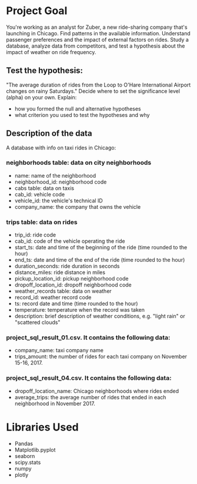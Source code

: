 # Project Goal
You're working as an analyst for Zuber, a new ride-sharing company that's launching in Chicago. Find patterns in the available information. Understand passenger preferences and the impact of external factors on rides. Study a database, analyze data from competitors, and test a hypothesis about the impact of weather on ride frequency.

## Test the hypothesis:
"The average duration of rides from the Loop to O'Hare International Airport changes on rainy Saturdays." Decide where to set the significance level (alpha) on your own. Explain:
* how you formed the null and alternative hypotheses
* what criterion you used to test the hypotheses and why

## Description of the data
A database with info on taxi rides in Chicago:
### neighborhoods table: data on city neighborhoods
* name: name of the neighborhood
* neighborhood_id: neighborhood code
* cabs table: data on taxis
* cab_id: vehicle code
* vehicle_id: the vehicle's technical ID
* company_name: the company that owns the vehicle
### trips table: data on rides
* trip_id: ride code
* cab_id: code of the vehicle operating the ride
* start_ts: date and time of the beginning of the ride (time rounded to the hour)
* end_ts: date and time of the end of the ride (time rounded to the hour)
* duration_seconds: ride duration in seconds
* distance_miles: ride distance in miles
* pickup_location_id: pickup neighborhood code
* dropoff_location_id: dropoff neighborhood code
* weather_records table: data on weather
* record_id: weather record code
* ts: record date and time (time rounded to the hour)
* temperature: temperature when the record was taken
* description: brief description of weather conditions, e.g. "light rain" or "scattered clouds"
### project_sql_result_01.csv. It contains the following data:
* company_name: taxi company name
* trips_amount: the number of rides for each taxi company on November 15-16, 2017.
### project_sql_result_04.csv. It contains the following data:
* dropoff_location_name: Chicago neighborhoods where rides ended
* average_trips: the average number of rides that ended in each neighborhood in November 2017.

# Libraries Used
* Pandas
* Matplotlib.pyplot
* seaborn
* scipy.stats
* numpy
* plotly
